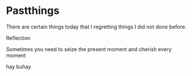 # Pastthings

There are certain things today that I regretting things I did not done before.


Reflection

Sometimes you need to seize the present moment and cherish every moment


hay buhay